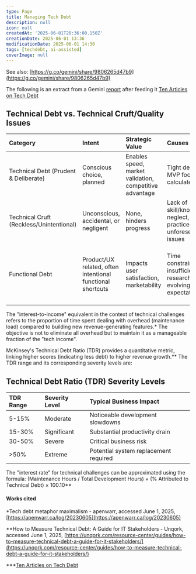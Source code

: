 ```yaml
---
type: Page
title: Managing Tech Debt
description: null
icon: null
createdAt: '2025-06-01T20:36:00.150Z'
creationDate: 2025-06-01 13:36
modificationDate: 2025-06-01 14:30
tags: [techdebt, ai-assisted]
coverImage: null
---
```


See also: [https://g.co/gemini/share/9806265d47b9](https://g.co/gemini/share/9806265d47b9)

The following is an extract from a Gemini [report](https://docs.google.com/document/d/1CP-Aq4-zGe45TaONMUnWxsdef0geVM73nyoWG88X7vY/edit?usp=sharing) after feeding it [Ten Articles on Tech Debt](Ten%20Articles%20on%20Tech%20Debt.md)

## Technical Debt vs. Technical Cruft/Quality Issues

| Category                                 | Intent                                                     | Strategic Value                                         | Causes                                                              | Impact                                                                          | Management                                         |
| :--------------------------------------- | :--------------------------------------------------------- | :------------------------------------------------------ | :------------------------------------------------------------------ | :------------------------------------------------------------------------------ | :------------------------------------------------- |
| Technical Debt ​(Prudent & Deliberate)   | Conscious choice, planned                                  | Enables speed, market validation, competitive advantage | Tight deadlines, MVP focus, calculated risk                         | Increased "interest" (future work)                                              | Planned repayment, integrated into roadmap         |
| Technical Cruft (Reckless/Unintentional) | Unconscious, accidental, or negligent                      | None, hinders progress                                  | Lack of skill/knowledge, neglect, poor practices, unforeseen issues | Compounding complexity, bugs, slowed development, developer frustration         | Cleanup, refactoring, process improvement          |
| Functional Debt                          | Product/UX related, often intentional functional shortcuts | Impacts user satisfaction, marketability                | Time constraints, insufficient research, evolving user expectations | Decreased user satisfaction, reduced product value, missed market opportunities | User research, UX/UI redesign, feature enhancement |

The "interest-to-income" equivalent in the context of technical challenges refers to the proportion of time spent dealing with overhead (maintenance load) compared to building new revenue-generating features.* The objective is not to eliminate all overhead but to maintain it as a manageable fraction of the "tech income".

McKinsey's Technical Debt Ratio (TDR) provides a quantitative metric, linking higher scores (indicating less debt) to higher revenue growth.** The TDR range and its corresponding severity levels are:

## Technical Debt Ratio (TDR) Severity Levels

| TDR Range | Severity Level | Typical Business Impact               |
| :-------- | :------------- | :------------------------------------ |
| 5-15%     | Moderate       | Noticeable development slowdowns      |
| 15-30%    | Significant    | Substantial productivity drain        |
| 30-50%    | Severe         | Critical business risk                |
| >50%      | Extreme        | Potential system replacement required |

The "interest rate" for technical challenges can be approximated using the formula: (Maintenance Hours / Total Development Hours) × (% Attributed to Technical Debt) × 100.10**



#### Works cited

*Tech debt metaphor maximalism - apenwarr, accessed June 1, 2025, [https://apenwarr.ca/log/20230605](https://apenwarr.ca/log/20230605)

**How to Measure Technical Debt: A Guide for IT Stakeholders - Unqork, accessed June 1, 2025, [https://unqork.com/resource-center/guides/how-to-measure-technical-debt-a-guide-for-it-stakeholders/](https://unqork.com/resource-center/guides/how-to-measure-technical-debt-a-guide-for-it-stakeholders/)

***[Ten Articles on Tech Debt](Ten%20Articles%20on%20Tech%20Debt.md)

